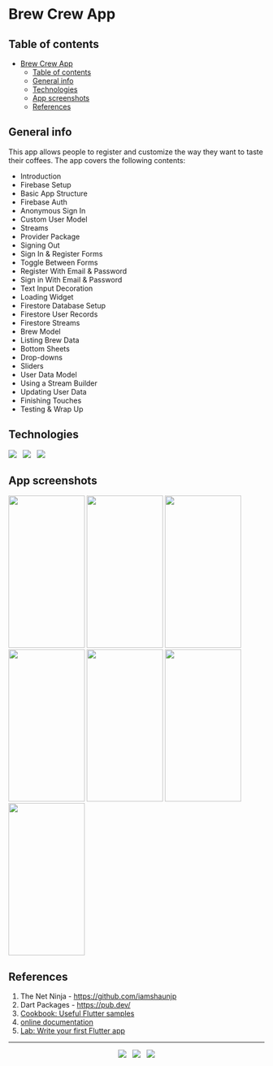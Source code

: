 # Brew Crew App


## Table of contents
- [Brew Crew App](#brew-crew-app)
  - [Table of contents](#table-of-contents)
  - [General info](#general-info)
  - [Technologies](#technologies)
  - [App screenshots](#app-screenshots)
  - [References](#references)


## General info
This app allows people to register and customize the way they want to taste their coffees.
The app covers the following contents:

- Introduction
- Firebase Setup
- Basic App Structure
- Firebase Auth
- Anonymous Sign In
- Custom User Model
- Streams
- Provider Package
- Signing Out
- Sign In & Register Forms
- Toggle Between Forms
- Register With Email & Password
- Sign in With Email & Password
- Text Input Decoration
- Loading Widget
- Firestore Database Setup
- Firestore User Records
- Firestore Streams
- Brew Model
- Listing Brew Data
- Bottom Sheets
- Drop-downs
- Sliders
- User Data Model
- Using a Stream Builder
- Updating User Data
- Finishing Touches
- Testing & Wrap Up


## Technologies
<p>
  <img src="https://img.shields.io/badge/Dart-Flutter-02569B?style=for-the-badge&logo=flutter&logoColor=white" />&nbsp;&nbsp;
  <img src="https://img.shields.io/badge/Android%20Studio-Android-3DDC84?style=for-the-badge&logo=android&logoColor=white" />&nbsp;&nbsp;
  <img src="https://img.shields.io/badge/Build%20Tool-Gradle-02303A?style=for-the-badge&logo=gradle&logoColor=white" />&nbsp;&nbsp;
</p>


## App screenshots
<kbd><img src="https://user-images.githubusercontent.com/5893219/145521913-32704122-f8c7-4abd-889f-7d43747a92dd.png" width="150" height="300"></kbd>
<kbd><img src="https://user-images.githubusercontent.com/5893219/145521916-8308c08b-f774-4486-9f29-826674eb1247.png" width="150" height="300"></kbd>
<kbd><img src="https://user-images.githubusercontent.com/5893219/145521918-b07a145c-e720-42d1-bdda-1e0747e3f0a4.png" width="150" height="300"></kbd>
<kbd><img src="https://user-images.githubusercontent.com/5893219/145521900-f28ae3bb-b143-44fe-9fe8-69c6363be77d.png" width="150" height="300"></kbd>
<kbd><img src="https://user-images.githubusercontent.com/5893219/145521907-497d3883-4ee8-40d4-b62e-c107c85cf795.png" width="150" height="300"></kbd>
<kbd><img src="https://user-images.githubusercontent.com/5893219/145521911-8d8daa74-f85b-4066-aa51-15af23f51676.png" width="150" height="300"></kbd>
<kbd><img src="https://user-images.githubusercontent.com/5893219/145521912-9c4f0459-7c61-48aa-93d4-25ad5e8e4f8c.png" width="150" height="300"></kbd>


## References
1) The Net Ninja - https://github.com/iamshaunjp
4) Dart Packages - https://pub.dev/
5) [Cookbook: Useful Flutter samples](https://flutter.dev/docs/cookbook)
6) [online documentation](https://flutter.dev/docs)
7) [Lab: Write your first Flutter app](https://flutter.dev/docs/get-started/codelab)


<!-- FOOTER (Author / Visit My Online Resume / Download My PDF Resume) -->
<hr>
<p align='center'>
  <a href="#"><img src="https://img.shields.io/badge/author-%C2%A9%20Siomara%20Cintia%20Pantarotto.%20All%20rights%20reserved.-008080?style=social"></a>&nbsp;&nbsp;
  <a href="https://siomara.com.br/"><img src="https://img.shields.io/badge/visit-My Online Resume-008080?style=social"></a>&nbsp;&nbsp;
  <a href="https://siomara.com.br/ResumePANTAROTTO.pdf"><img src="https://img.shields.io/badge/download-My PDF Resume-008080?style=social"></a>
</p>

